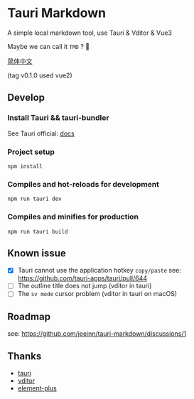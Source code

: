 # Tauri Markdown
A simple local markdown tool, use Tauri &amp; Vditor &amp; Vue3

Maybe we can call it `TMD` ? 🤔

[简体中文](README.zh.md)

(tag v0.1.0 used vue2)

## Develop

### Install Tauri && tauri-bundler

See Tauri official: [docs](https://tauri.app/v1/guides/)

### Project setup

```
npm install
```

### Compiles and hot-reloads for development

```
npm run tauri dev
```

### Compiles and minifies for production

```
npm run tauri build
```

## Known issue

- [x] Tauri cannot use the application hotkey `copy/paste` see: https://github.com/tauri-apps/tauri/pull/644
- [ ] The outline title does not jump (vditor in tauri)
- [ ] The `sv mode` cursor problem (vditor in tauri on macOS) 

## Roadmap
see: https://github.com/jeeinn/tauri-markdown/discussions/1

## Thanks
* [tauri](https://github.com/tauri-apps/tauri)
* [vditor](https://github.com/Vanessa219/vditor)
* [element-plus](https://github.com/element-plus/element-plus)